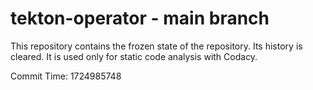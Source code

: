 # tekton-operator - main branch

This repository contains the frozen state of the repository.
Its history is cleared. It is used only for static code
analysis with Codacy.

Commit Time: 1724985748